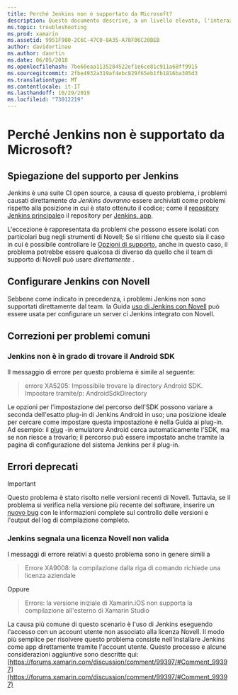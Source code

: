 ```yaml
---
title: Perché Jenkins non è supportato da Microsoft?
description: Questo documento descrive, a un livello elevato, l'interazione di Novell con il sistema CI di Jenkins. Vengono inoltre illustrati alcuni problemi comuni che si verificano quando si lavora con Jenkins.
ms.topic: troubleshooting
ms.prod: xamarin
ms.assetid: 9951F980-2C6C-47C0-8A35-A78F06C20BEB
author: davidortinau
ms.author: daortin
ms.date: 06/05/2018
ms.openlocfilehash: 7be60eaa1135284522ef1e6ce81c911a68ff9915
ms.sourcegitcommit: 2fbe4932a319af4ebc829f65eb1fb1816ba305d3
ms.translationtype: MT
ms.contentlocale: it-IT
ms.lasthandoff: 10/29/2019
ms.locfileid: "73012219"
---
```

# <a name="why-isnt-jenkins-supported-by-microsoft"></a>Perché Jenkins non è supportato da Microsoft?

## <a name="jenkins-support-explanation"></a>Spiegazione del supporto per Jenkins

Jenkins è una suite CI open source, a causa di questo problema, i problemi causati direttamente *da Jenkins dovranno* essere archiviati come problemi rispetto alla posizione in cui è stato ottenuto il codice; come il [repository Jenkins principale](https://github.com/jenkinsci/jenkins)o il repository per [Jenkins. app](https://github.com/stisti/jenkins-app).

L'eccezione è rappresentata da problemi che possono essere isolati con particolari bug negli strumenti di Novell; Se si ritiene che questo sia il caso in cui è possibile controllare le [Opzioni di supporto](~/cross-platform/troubleshooting/support-options.md), anche in questo caso, il problema potrebbe essere qualcosa di diverso da quello che il team di supporto di Novell può usare *direttamente* .

## <a name="setup-jenkins-with-xamarin"></a>Configurare Jenkins con Novell

Sebbene come indicato in precedenza, i problemi Jenkins non sono supportati direttamente dal team. la Guida [uso di Jenkins con Novell](~/tools/ci/jenkins-walkthrough.md) può essere usata per configurare un server ci Jenkins integrato con Novell. 

## <a name="fixes-for-common-issues"></a>Correzioni per problemi comuni

### <a name="jenkins-is-unable-to-find-the-android-sdk"></a>Jenkins non è in grado di trovare il Android SDK

Il messaggio di errore per questo problema è simile al seguente:

> errore XA5205: Impossibile trovare la directory Android SDK. Impostare tramite/p: AndroidSdkDirectory

Le opzioni per l'impostazione del percorso dell'SDK possono variare a seconda dell'esatto plug-in di Jenkins Android in uso; una posizione ideale per cercare come impostare questa impostazione è nella Guida ai plug-in. Ad esempio: il [plug](https://wiki.jenkins-ci.org/display/JENKINS/Android+Emulator+Plugin#AndroidEmulatorPlugin-Systemconfiguration) -in emulatore Android cerca automaticamente l'SDK, ma se non riesce a trovarlo; il percorso può essere impostato anche tramite la pagina di configurazione del sistema Jenkins per il plug-in. 

## <a name="deprecated-errors"></a>Errori deprecati

> [!IMPORTANT]
> Questo problema è stato risolto nelle versioni recenti di Novell. Tuttavia, se il problema si verifica nella versione più recente del software, inserire un [nuovo bug](~/cross-platform/troubleshooting/questions/howto-file-bug.md) con le informazioni complete sul controllo delle versioni e l'output del log di compilazione completo.

### <a name="jenkins-reports-an-invalid-xamarin-license"></a>Jenkins segnala una licenza Novell non valida
I messaggi di errore relativi a questo problema sono in genere simili a

> Errore XA9008: la compilazione dalla riga di comando richiede una licenza aziendale

Oppure

> Errore: la versione iniziale di Xamarin.iOS non supporta la compilazione all'esterno di Xamarin Studio 

La causa più comune di questo scenario è l'uso di Jenkins eseguendo l'accesso con un account utente non associato alla licenza Novell. Il modo più semplice per risolvere questo problema consiste nell'installare Jenkins come app direttamente tramite l'account utente. Questo processo e alcune considerazioni aggiuntive sono descritte qui: [https://forums.xamarin.com/discussion/comment/99397/#Comment_99397](https://forums.xamarin.com/discussion/comment/99397/#Comment_99397)
